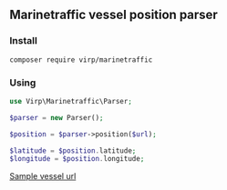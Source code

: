 ## Marinetraffic vessel position parser

### Install

`composer require virp/marinetraffic`

### Using

```php
use Virp\Marinetraffic\Parser;

$parser = new Parser();

$position = $parser->position($url);

$latitude = $position.latitude;
$longitude = $position.longitude;
```

[Sample vessel url](https://www.marinetraffic.com/en/ais/details/ships/shipid:421180/mmsi:538006224/imo:9418614/vessel:FRONT_BRAGE)